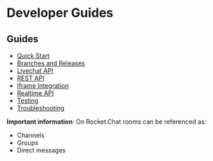 # Developer Guides

## Guides

- [Quick Start](quick-start/)
- [Branches and Releases](branches-and-releases/)
- [Livechat API](livechat-api/)
- [REST API](rest-api/)
- [Iframe Integration](iframe-integration/)
- [Realtime API](realtime-api/)
- [Testing](testing/)
- [Troubleshooting](troubleshooting/)

**Important information**:
On Rocket.Chat rooms can be referenced as:

- Channels
- Groups
- Direct messages